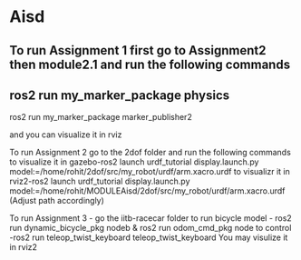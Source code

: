 # Aisd

To run Assignment 1 
first go to Assignment2 then module2.1 and run the following commands
-
ros2 run my_marker_package physics
-
ros2 run my_marker_package marker_publisher2

and you can visualize it in rviz

To run Assignment 2
go to the 2dof folder and run the following commands
to visualize it in gazebo-ros2 launch urdf_tutorial display.launch.py model:=/home/rohit/2dof/src/my_robot/urdf/arm.xacro.urdf
to visualizr it in rviz2-ros2 launch urdf_tutorial display.launch.py model:=/home/rohit/MODULEAisd/2dof/src/my_robot/urdf/arm.xacro.urdf
(Adjust path accordingly)


To run Assignment 3 -
go the iitb-racecar folder
to run bicycle model - ros2 run dynamic_bicycle_pkg nodeb &  ros2 run odom_cmd_pkg node
to control -ros2 run teleop_twist_keyboard teleop_twist_keyboard
You may visulize it in rviz2


